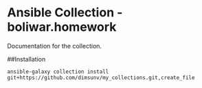 # Ansible Collection - boliwar.homework

Documentation for the collection.

##Installation

```
ansible-galaxy collection install git+https://github.com/dimsunv/my_collections.git,create_file
```

